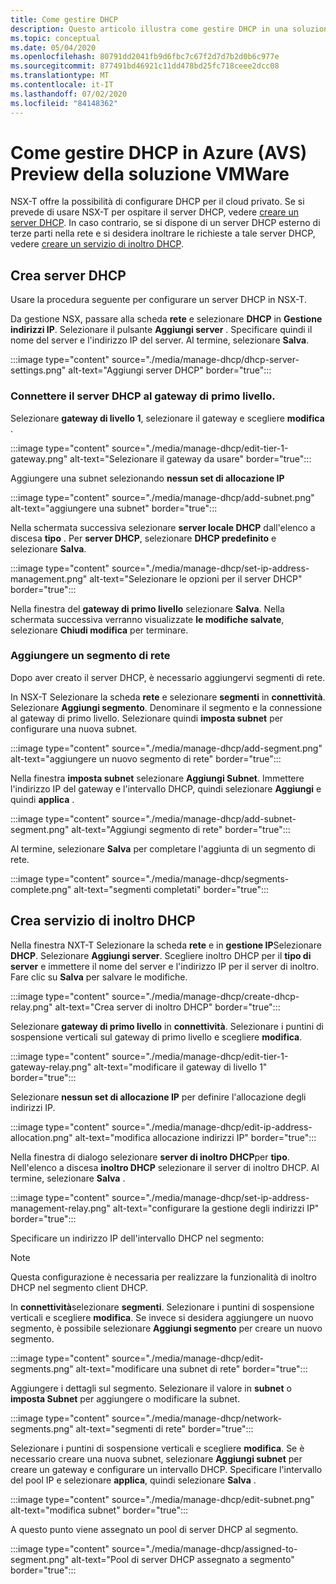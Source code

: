 ```yaml
---
title: Come gestire DHCP
description: Questo articolo illustra come gestire DHCP in una soluzione VMware di Azure (AVS)
ms.topic: conceptual
ms.date: 05/04/2020
ms.openlocfilehash: 80791dd2041fb9d6fbc7c67f2d7d7b2d0b6c977e
ms.sourcegitcommit: 877491bd46921c11dd478bd25fc718ceee2dcc08
ms.translationtype: MT
ms.contentlocale: it-IT
ms.lasthandoff: 07/02/2020
ms.locfileid: "84148362"
---
```

# <a name="how-to-manage-dhcp-in-azure-vmware-solution-avs-preview"></a>Come gestire DHCP in Azure (AVS) Preview della soluzione VMWare

NSX-T offre la possibilità di configurare DHCP per il cloud privato. Se si prevede di usare NSX-T per ospitare il server DHCP, vedere [creare un server DHCP](#create-dhcp-server). In caso contrario, se si dispone di un server DHCP esterno di terze parti nella rete e si desidera inoltrare le richieste a tale server DHCP, vedere [creare un servizio di inoltro DHCP](#create-dhcp-relay-service).

## <a name="create-dhcp-server"></a>Crea server DHCP

Usare la procedura seguente per configurare un server DHCP in NSX-T.

Da gestione NSX, passare alla scheda **rete** e selezionare **DHCP** in **Gestione indirizzi IP**. Selezionare il pulsante **Aggiungi server** . Specificare quindi il nome del server e l'indirizzo IP del server. Al termine, selezionare **Salva**.

:::image type="content" source="./media/manage-dhcp/dhcp-server-settings.png" alt-text="Aggiungi server DHCP" border="true":::

### <a name="connect-dhcp-server-to-the-tier-1-gateway"></a>Connettere il server DHCP al gateway di primo livello.

Selezionare **gateway di livello 1**, selezionare il gateway e scegliere **modifica** .

:::image type="content" source="./media/manage-dhcp/edit-tier-1-gateway.png" alt-text="Selezionare il gateway da usare" border="true":::

Aggiungere una subnet selezionando **nessun set di allocazione IP**

:::image type="content" source="./media/manage-dhcp/add-subnet.png" alt-text="aggiungere una subnet" border="true":::

Nella schermata successiva selezionare **server locale DHCP** dall'elenco a discesa **tipo** . Per **server DHCP**, selezionare **DHCP predefinito** e selezionare **Salva**.

:::image type="content" source="./media/manage-dhcp/set-ip-address-management.png" alt-text="Selezionare le opzioni per il server DHCP" border="true":::

Nella finestra del **gateway di primo livello** selezionare **Salva**. Nella schermata successiva verranno visualizzate **le modifiche salvate**, selezionare **Chiudi modifica** per terminare.

### <a name="add-a-network-segment"></a>Aggiungere un segmento di rete

Dopo aver creato il server DHCP, è necessario aggiungervi segmenti di rete.

In NSX-T Selezionare la scheda **rete** e selezionare **segmenti** in **connettività**. Selezionare **Aggiungi segmento**. Denominare il segmento e la connessione al gateway di primo livello. Selezionare quindi **imposta subnet** per configurare una nuova subnet. 

:::image type="content" source="./media/manage-dhcp/add-segment.png" alt-text="aggiungere un nuovo segmento di rete" border="true":::

Nella finestra **imposta subnet** selezionare **Aggiungi Subnet**. Immettere l'indirizzo IP del gateway e l'intervallo DHCP, quindi selezionare **Aggiungi** e quindi **applica** .

:::image type="content" source="./media/manage-dhcp/add-subnet-segment.png" alt-text="Aggiungi segmento di rete" border="true":::

Al termine, selezionare **Salva** per completare l'aggiunta di un segmento di rete.

:::image type="content" source="./media/manage-dhcp/segments-complete.png" alt-text="segmenti completati" border="true":::

## <a name="create-dhcp-relay-service"></a>Crea servizio di inoltro DHCP

Nella finestra NXT-T Selezionare la scheda **rete** e in **gestione IP**Selezionare **DHCP**. Selezionare **Aggiungi server**. Scegliere inoltro DHCP per il **tipo di server** e immettere il nome del server e l'indirizzo IP per il server di inoltro. Fare clic su **Salva** per salvare le modifiche.

:::image type="content" source="./media/manage-dhcp/create-dhcp-relay.png" alt-text="Crea server di inoltro DHCP" border="true":::

Selezionare **gateway di primo livello** in **connettività**. Selezionare i puntini di sospensione verticali sul gateway di primo livello e scegliere **modifica**.

:::image type="content" source="./media/manage-dhcp/edit-tier-1-gateway-relay.png" alt-text="modificare il gateway di livello 1" border="true":::

Selezionare **nessun set di allocazione IP** per definire l'allocazione degli indirizzi IP.

:::image type="content" source="./media/manage-dhcp/edit-ip-address-allocation.png" alt-text="modifica allocazione indirizzi IP" border="true":::

Nella finestra di dialogo selezionare **server di inoltro DHCP**per **tipo**. Nell'elenco a discesa **inoltro DHCP** selezionare il server di inoltro DHCP. Al termine, selezionare **Salva** .

:::image type="content" source="./media/manage-dhcp/set-ip-address-management-relay.png" alt-text="configurare la gestione degli indirizzi IP" border="true":::

Specificare un indirizzo IP dell'intervallo DHCP nel segmento:

> [!NOTE]
> Questa configurazione è necessaria per realizzare la funzionalità di inoltro DHCP nel segmento client DHCP. 

In **connettività**selezionare **segmenti**. Selezionare i puntini di sospensione verticali e scegliere **modifica**. Se invece si desidera aggiungere un nuovo segmento, è possibile selezionare **Aggiungi segmento** per creare un nuovo segmento.

:::image type="content" source="./media/manage-dhcp/edit-segments.png" alt-text="modificare una subnet di rete" border="true":::

Aggiungere i dettagli sul segmento. Selezionare il valore in **subnet** o **imposta Subnet** per aggiungere o modificare la subnet.

:::image type="content" source="./media/manage-dhcp/network-segments.png" alt-text="segmenti di rete" border="true":::

Selezionare i puntini di sospensione verticali e scegliere **modifica**. Se è necessario creare una nuova subnet, selezionare **Aggiungi subnet** per creare un gateway e configurare un intervallo DHCP. Specificare l'intervallo del pool IP e selezionare **applica**, quindi selezionare **Salva** .

:::image type="content" source="./media/manage-dhcp/edit-subnet.png" alt-text="modifica subnet" border="true":::

A questo punto viene assegnato un pool di server DHCP al segmento.

:::image type="content" source="./media/manage-dhcp/assigned-to-segment.png" alt-text="Pool di server DHCP assegnato a segmento" border="true":::
